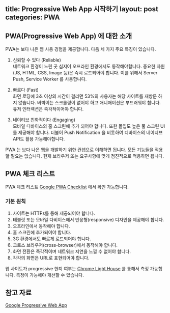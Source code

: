 title: Progressive Web App 시작하기
layout: post
categories: PWA
---

## PWA(Progressive Web App) 에 대한 소개
PWA는 보다 나은 웹 사용 경험을 제공합니다. 다음 세 가지 주요 특징이 있습니다.

1. 신뢰할 수 있다 (Reliable)  
네트워크 환경이 느린 곳 심지어 오프라인 환경에서도 동작해야합니다. 중요한 자원(JS, HTML, CSS, Image 등)은 즉시 로드되어야 합니다. 이를 위해서 Server Push, Service Worker 를 사용합니다.

2. 빠르다 (Fast)  
화면 로딩에 3초 이상의 시간이 걸리면 53%의 사용자는 해당 사이트를 재방문 하지 않습니다. 버벅이는 스크롤링이 없어야 하고 애니매이션은 부드러워야 합니다. 유저 인터렉션은 즉각적이어야 합니다.

3. 네이티브 친화적이다 (Engaging)  
모바일 디바이스의 홈 스크린에 추가 되어야 합니다. 또한 몰입도 높은 풀 스크린 UI를 제공해야 합니다. 더불어 Push Notification 을 비롯하여 디바이스의 네이티브 API도 활용 가능해야합니다.

PWA 는 보다 나은 웹을 개발하기 위한 컨셉으로 이해하면 됩니다. 모든 기능들을 적용할 필요는 없습니다. 현재 브라우저 또는 요구사항에 맞게 점진적으로 적용하면 됩니다.

## PWA 체크 리스트

PWA 체크 리스트 [Google PWA Checklist](https://developers.google.com/web/progressive-web-apps/checklist) 에서 확인 가능합니다.

### 기본 원칙
1. 사이트는 HTTPs를 통해 제공되어야 합니다.
2. 테블릿 또는 모바일 다비이스에서 반응형(responsive) 디자인을 제공해야 합니다.  
3. 오프라인에서 동작해야 합니다.
4. 홈 스크린에 추가되어야 합니다.
5. 3G 환경에서도 빠르게 로드되어야 합니다.
6. 크로스 브라우저(cross-browser)에서 동작해야 합니다.
7. 화면 전환은 즉각적이며 네트워크 지연을 느낄 수 없어야 합니다.
8. 각각의 화면은 URL로 표현되어야 합니다.


웹 사이트가 progressive 한지 여부는 [Chrome Light House](https://developers.google.com/web/tools/lighthouse/) 를 통해서 측정 가능합니다. 측정이 가능해야 개선할 수 있습니다.

## 참고 자료
[Google Progressive Web App](https://developers.google.com/web/progressive-web-apps/)
